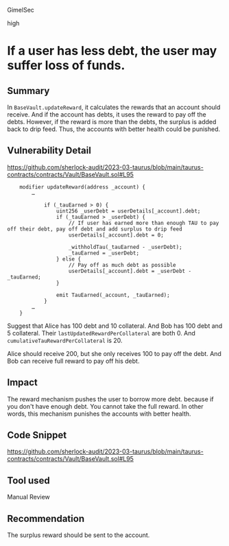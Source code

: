 GimelSec

high

# If a user has less debt, the user may suffer loss of funds.

## Summary

In `BaseVault.updateReward`, it calculates the rewards that an account should receive. And if the account has debts, it uses the reward to pay off the debts. However, if the reward is more than the debts, the surplus is added back to drip feed. Thus, the accounts with better health could be punished.

## Vulnerability Detail

https://github.com/sherlock-audit/2023-03-taurus/blob/main/taurus-contracts/contracts/Vault/BaseVault.sol#L95
```solidity
    modifier updateReward(address _account) {
        …

            if (_tauEarned > 0) {
                uint256 _userDebt = userDetails[_account].debt;
                if (_tauEarned > _userDebt) {
                    // If user has earned more than enough TAU to pay off their debt, pay off debt and add surplus to drip feed
                    userDetails[_account].debt = 0;

                    _withholdTau(_tauEarned - _userDebt);
                    _tauEarned = _userDebt;
                } else {
                    // Pay off as much debt as possible
                    userDetails[_account].debt = _userDebt - _tauEarned;
                }

                emit TauEarned(_account, _tauEarned);
            }
        …
    }
```

Suggest that Alice has 100 debt and 10 collateral. And Bob has 100 debt and 5 collateral. Their `lastUpdatedRewardPerCollateral` are both 0. And `cumulativeTauRewardPerCollateral` is 20.

Alice should receive 200, but she only receives 100 to pay off the debt. And Bob can receive full reward to pay off his debt.

 
## Impact

The reward mechanism pushes the user to borrow more debt. because if you don't have enough debt. You cannot take the full reward. In other words, this mechanism punishes the accounts with better health.

## Code Snippet

https://github.com/sherlock-audit/2023-03-taurus/blob/main/taurus-contracts/contracts/Vault/BaseVault.sol#L95

## Tool used

Manual Review

## Recommendation

The surplus reward should be sent to the account.
